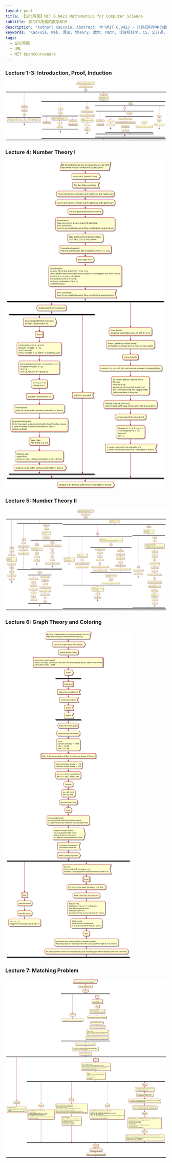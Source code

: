 ```yaml
---
layout: post
title: 【记忆导图】MIT 6.042J Mathematics for Computer Science
subtitle: 学习CS所需的数学知识
description: "Author: Kacxxia; Abstract: 学习MIT 6.042J - 计算机科学中的数学"
keywords: "Kacxxia, Web, 理论, theory, 数学, Math, 计算机科学, CS, 公开课, MIT, Opencourseware"
tags:
  - 记忆导图
  - UML
  - MIT OpenCourseWare
---
```


### Lecture 1-3: Introduction, Proof, Induction

![](/assets/img/MIT/MIT-6.042J-1-3.png)

### Lecture 4: Number Theory I

![](/assets/img/MIT/MIT-6.042J-4.png)


### Lecture 5: Number Theory II

![](/assets/img/MIT/MIT-6.042J-5.png)

### Lecture 6: Graph Theory and Coloring
![](/assets/img/MIT/MIT-6.042J-6.png)

### Lecture 7: Matching Problem
![](/assets/img/MIT/MIT-6.042J-7.png)